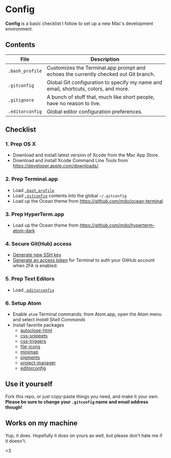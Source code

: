 # Config

**Config** is a basic checklist I follow to set up a new Mac's development environment.

## Contents

| File | Description |
| --- | --- |
| `.bash_profile` | Customizes the Terminal.app prompt and echoes the currently checked out Git branch. |
| `.gitconfig` | Global Git configuration to specify my name and email, shortcuts, colors, and more. |
| `.gitignore` | A bunch of stuff that, much like short people, have no reason to live. |
| `.editorconfig` | Global editor configuration preferences. |

## Checklist

### 1. Prep OS X

- Download and install latest version of Xcode from the Mac App Store.
- Download and install Xcode Command Line Tools from <https://developer.apple.com/downloads/>.

### 2. Prep Terminal.app

- Load [`.bash_profile`](/.bash_profile)
- Load [`.gitconfig`](/.gitconfig) contents into the global `~/.gitconfig`
- Load up the Ocean theme from <https://github.com/mdo/ocean-terminal>

### 3. Prep HyperTerm.app

- Load up the Ocean theme from <https://github.com/mdo/hyperterm-atom-dark>

### 4. Secure Git(Hub) access

- [Generate new SSH key](https://help.github.com/articles/generating-ssh-keys/)
- [Generate an access token](https://help.github.com/articles/creating-an-access-token-for-command-line-use/) for Terminal to auth your GitHub account when 2FA is enabled.

### 5. Prep Text Editors

- Load [`.editorconfig`](/.editorconfig)

### 6. Setup Atom

- Enable `atom` Terminal commands: from Atom.app, open the Atom menu and select *Install Shell Commands*
- Install favorite packages
  - [autoclose-html](https://atom.io/packages/autoclose-html)
  - [css-snippets](https://atom.io/packages/css-snippets)
  - [css-triggers](https://atom.io/packages/css-triggers)
  - [file-icons](https://atom.io/packages/file-icons)
  - [minimap](https://atom.io/packages/minimap)
  - [pigments](https://atom.io/packages/pigments)
  - [project-manager](https://atom.io/packages/project-manager)
  - [editorconfig](https://atom.io/packages/editorconfig)

## Use it yourself

Fork this repo, or just copy-paste things you need, and make it your own. **Please be sure to change your `.gitconfig` name and email address though!**

## Works on my machine

Yup, it does. Hopefully it does on yours as well, but please don't hate me if it doesn't.

<3
